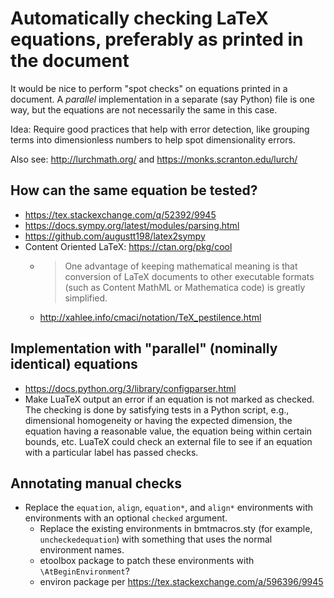 # Automatically checking LaTeX equations, preferably as printed in the document

It would be nice to perform "spot checks" on equations printed in a document. A *parallel* implementation in a separate (say Python) file is one way, but the equations are not necessarily the same in this case.

Idea: Require good practices that help with error detection, like grouping terms into dimensionless numbers to help spot dimensionality errors.

Also see: <http://lurchmath.org/> and <https://monks.scranton.edu/lurch/>

## How can the same equation be tested?

- <https://tex.stackexchange.com/q/52392/9945>
- <https://docs.sympy.org/latest/modules/parsing.html>
- <https://github.com/augustt198/latex2sympy>
- Content Oriented LaTeX: <https://ctan.org/pkg/cool>
   - > One advantage of keeping mathematical meaning is that conversion of LaTeX documents to other executable formats (such as Content MathML or Mathematica code) is greatly simplified.
   - <http://xahlee.info/cmaci/notation/TeX_pestilence.html>

## Implementation with "parallel" (nominally identical) equations

- <https://docs.python.org/3/library/configparser.html>
- Make LuaTeX output an error if an equation is not marked as checked. The checking is done by satisfying tests in a Python script, e.g., dimensional homogeneity or having the expected dimension, the equation having a reasonable value, the equation being within certain bounds, etc. LuaTeX could check an external file to see if an equation with a particular label has passed checks.

## Annotating manual checks

- Replace the `equation`, `align`, `equation*`, and `align*` environments with environments with an optional `checked` argument.
   - Replace the existing environments in bmtmacros.sty (for example, `uncheckedequation`) with something that uses the normal environment names.
   - etoolbox package to patch these environments with `\AtBeginEnvironment`?
   - environ package per <https://tex.stackexchange.com/a/596396/9945>
